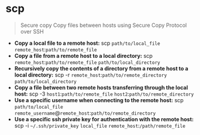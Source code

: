 # scp
> Secure copy
> Copy files between hosts using Secure Copy Protocol over SSH
- **Copy a local file to a remote host:**
scp `path/to/local_file` `remote_host`:`path/to/remote_file`
- **Copy a file from a remote host to a local directory:**
scp `remote_host`:`path/to/remote_file` `path/to/local_directory`
- **Recursively copy the contents of a directory from a remote host to a local directory:**
scp -r `remote_host`:`path/to/remote_directory` `path/to/local_directory`
- **Copy a file between two remote hosts transferring through the local host:**
scp -3 `host1`:`path/to/remote_file` `host2`:`path/to/remote_directory`
- **Use a specific username when connecting to the remote host:**
scp `path/to/local_file` `remote_username`@`remote_host`:`path/to/remote_directory`
- **Use a specific ssh private key for authentication with the remote host:**
scp -i `~/.ssh/private_key` `local_file` `remote_host`:`/path/remote_file`
